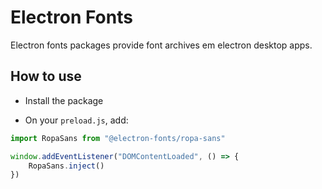 # Electron Fonts

Electron fonts packages provide font archives em electron desktop apps.

## How to use

* Install the package

* On your `preload.js`, add:

```ts
import RopaSans from "@electron-fonts/ropa-sans"

window.addEventListener("DOMContentLoaded", () => {
    RopaSans.inject()
})
```